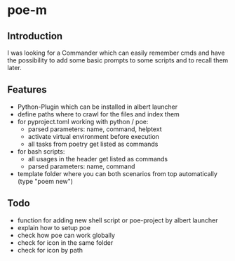 # poe-m

## Introduction

I was looking for a Commander which can easily remember cmds and have the possibility to add some basic prompts to some scripts and to recall them later.

## Features

- Python-Plugin which can be installed in albert launcher
- define paths where to crawl for the files and index them
- for pyproject.toml working with python / poe:
    - parsed parameters: name, command, helptext
    - activate virtual environment before execution
    - all tasks from poetry get listed as commands
- for bash scripts:
    - all usages in the header get listed as commands
    - parsed parameters: name, command
- template folder where you can both scenarios from top automatically (type "poem new")

## Todo

- function for adding new shell script or poe-project by albert launcher
- explain how to setup poe
- check how poe can work globally
- check for icon in the same folder
- check for icon by path